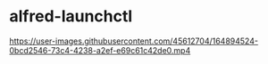 # alfred-launchctl




https://user-images.githubusercontent.com/45612704/164894524-0bcd2546-73c4-4238-a2ef-e69c61c42de0.mp4

